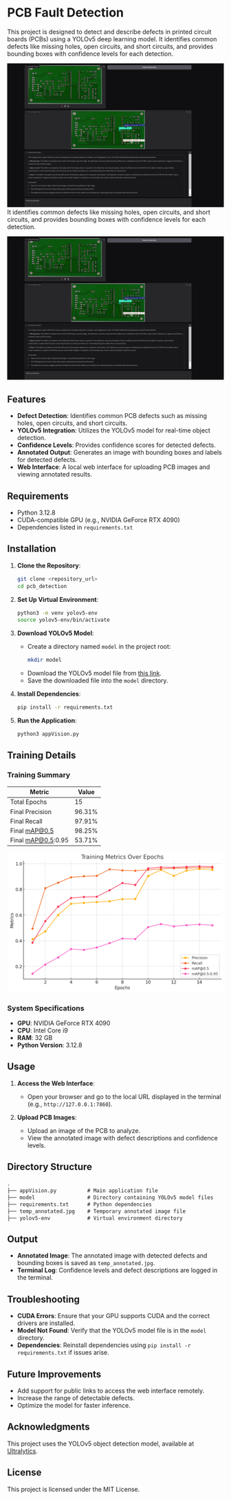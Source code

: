 # PCB Fault Detection

This project is designed to detect and describe defects in printed circuit boards (PCBs) using a YOLOv5 deep learning model. It identifies common defects like missing holes, open circuits, and short circuits, and provides bounding boxes with confidence levels for each detection.

![Example Screenshot](example.png) It identifies common defects like missing holes, open circuits, and short circuits, and provides bounding boxes with confidence levels for each detection.

![Example Screenshot](example.png)

## Features
- **Defect Detection**: Identifies common PCB defects such as missing holes, open circuits, and short circuits.
- **YOLOv5 Integration**: Utilizes the YOLOv5 model for real-time object detection.
- **Confidence Levels**: Provides confidence scores for detected defects.
- **Annotated Output**: Generates an image with bounding boxes and labels for detected defects.
- **Web Interface**: A local web interface for uploading PCB images and viewing annotated results.

## Requirements
- Python 3.12.8
- CUDA-compatible GPU (e.g., NVIDIA GeForce RTX 4090)
- Dependencies listed in `requirements.txt`

## Installation

1. **Clone the Repository**:
   ```bash
   git clone <repository_url>
   cd pcb_detection
   ```

2. **Set Up Virtual Environment**:
   ```bash
   python3 -m venv yolov5-env
   source yolov5-env/bin/activate
   ```

3. **Download YOLOv5 Model**:
   - Create a directory named `model` in the project root:
     ```bash
     mkdir model
     ```
   - Download the YOLOv5 model file from [this link](https://drive.google.com/file/d/11aHyIGWX5vh7KMdntEYJj2maC_JihyTC/view?usp=drive_link).
   - Save the downloaded file into the `model` directory.

4. **Install Dependencies**:
   ```bash
   pip install -r requirements.txt
   ```

5. **Run the Application**:
   ```bash
   python3 appVision.py
   ```

## Training Details

### Training Summary

| Metric                | Value   |
|-----------------------|---------|
| Total Epochs          | 15      |
| Final Precision       | 96.31%  |
| Final Recall          | 97.91%  |
| Final mAP@0.5         | 98.25%  |
| Final mAP@0.5:0.95    | 53.71%  |

![Training Metrics Curve](output.png)

### System Specifications
- **GPU**: NVIDIA GeForce RTX 4090
- **CPU**: Intel Core i9
- **RAM**: 32 GB
- **Python Version**: 3.12.8

## Usage

1. **Access the Web Interface**:
   - Open your browser and go to the local URL displayed in the terminal (e.g., `http://127.0.0.1:7860`).

2. **Upload PCB Images**:
   - Upload an image of the PCB to analyze.
   - View the annotated image with defect descriptions and confidence levels.

## Directory Structure
```
.
├── appVision.py          # Main application file
├── model                 # Directory containing YOLOv5 model files
├── requirements.txt      # Python dependencies
├── temp_annotated.jpg    # Temporary annotated image file
├── yolov5-env            # Virtual environment directory
```

## Output
- **Annotated Image**: The annotated image with detected defects and bounding boxes is saved as `temp_annotated.jpg`.
- **Terminal Log**: Confidence levels and defect descriptions are logged in the terminal.

## Troubleshooting
- **CUDA Errors**: Ensure that your GPU supports CUDA and the correct drivers are installed.
- **Model Not Found**: Verify that the YOLOv5 model file is in the `model` directory.
- **Dependencies**: Reinstall dependencies using `pip install -r requirements.txt` if issues arise.

## Future Improvements
- Add support for public links to access the web interface remotely.
- Increase the range of detectable defects.
- Optimize the model for faster inference.

## Acknowledgments
This project uses the YOLOv5 object detection model, available at [Ultralytics](https://github.com/ultralytics/yolov5).

## License
This project is licensed under the MIT License.

